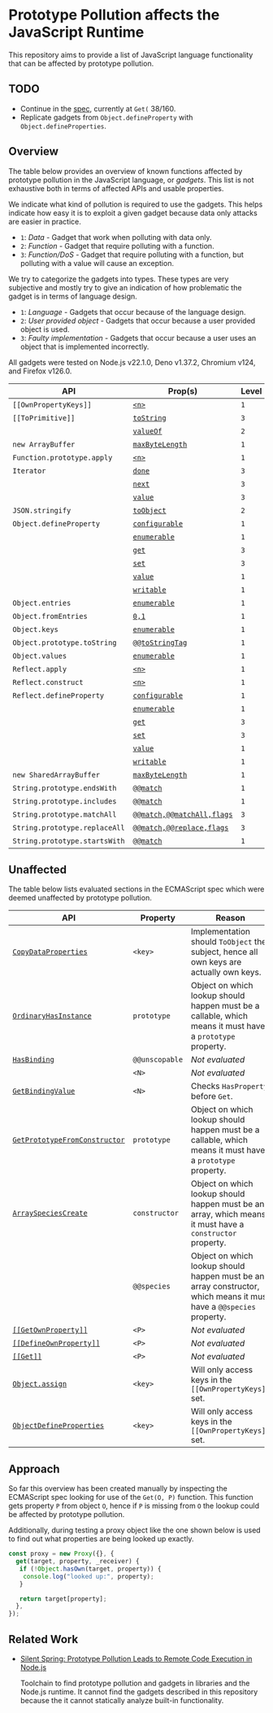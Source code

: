 # Prototype Pollution affects the JavaScript Runtime

This repository aims to provide a list of JavaScript language functionality that
can be affected by prototype pollution.

## TODO

- Continue in the [spec](https://tc39.es/ecma262), currently at `Get(` 38/160.
- Replicate gadgets from `Object.defineProperty` with `Object.defineProperties`.

## Overview

The table below provides an overview of known functions affected by prototype
pollution in the JavaScript language, or _gadgets_. This list is not exhaustive
both in terms of affected APIs and usable properties.

We indicate what kind of pollution is required to use the gadgets. This helps
indicate how easy it is to exploit a given gadget because data only attacks are
easier in practice.

- `1`: _Data_ - Gadget that work when polluting with data only.
- `2`: _Function_ - Gadget that require polluting with a function.
- `3`: _Function/DoS_ - Gadget that require polluting with a function, but
  polluting with a value will cause an exception.

We try to categorize the gadgets into types. These types are very subjective and
mostly try to give an indication of how problematic the gadget is in terms of
language design.

- `1`: _Language_ - Gadgets that occur because of the language design.
- `2`: _User provided object_ - Gadgets that occur because a user provided
  object is used.
- `3`: _Faulty implementation_ - Gadgets that occur because a user uses an
  object that is implemented incorrectly.

All gadgets were tested on Node.js v22.1.0, Deno v1.37.2, Chromium v124, and
Firefox v126.0.

| API                           | Prop(s)                             | Level | Type | Node.js | Deno | Chromium      | Firefox       |
| ----------------------------- | ----------------------------------- | ----- | ---- | ------- | ---- | ------------- | ------------- |
| `[[OwnPropertyKeys]]`         | [`<n>`][o0001]                      | `1`   | `3`  | Yes     | Yes  | Yes           | Yes           |
| `[[ToPrimitive]]`             | [`toString`][o0002]                 | `3`   | `1`  | Yes     | Yes  | Yes           | Yes           |
|                               | [`valueOf`][o0003]                  | `2`   | `1`  | Yes     | Yes  | Yes           | Yes           |
| `new ArrayBuffer`             | [`maxByteLength`][o0004]            | `1`   | `2`  | Yes     | Yes  | Yes           | No            |
| `Function.prototype.apply`    | [`<n>`][o0005]                      | `1`   | `3`  | Yes     | Yes  | Yes           | Yes           |
| `Iterator`                    | [`done`][o0032]                     | `3`   | `1`  | Yes     | TBD  | TBD           | TBD           |
|                               | [`next`][o0006]                     | `3`   | `3`  | Yes     | Yes  | Yes           | Yes           |
|                               | [`value`][o0033]                    | `3`   | `1`  | Yes     | TBD  | TBD           | TBD           |
| `JSON.stringify`              | [`toObject`][o0025]                 | `2`   | `1`  | Yes     | Yes  | Yes           | Yes           |
| `Object.defineProperty`       | [`configurable`][o0007]             | `1`   | `2`  | Yes     | Yes  | Yes           | Yes           |
|                               | [`enumerable`][o0008]               | `1`   | `2`  | Yes     | Yes  | Yes           | Yes           |
|                               | [`get`][o0009]                      | `3`   | `2`  | Yes     | Yes  | Yes           | Yes           |
|                               | [`set`][o0010]                      | `3`   | `2`  | Yes     | Yes  | Yes           | Yes           |
|                               | [`value`][o0011]                    | `1`   | `2`  | Yes     | Yes  | Yes           | Yes           |
|                               | [`writable`][o0012]                 | `1`   | `2`  | Yes     | Yes  | Yes           | Yes           |
| `Object.entries`              | [`enumerable`][o0013]               | `1`   | `3`  | Yes     | Yes  | Yes           | Yes           |
| `Object.fromEntries`          | [`0,1`][o0014]                      | `1`   | `1`  | Yes     | Yes  | Yes           | Yes           |
| `Object.keys`                 | [`enumerable`][o0015]               | `1`   | `3`  | Yes     | Yes  | Yes           | Yes           |
| `Object.prototype.toString`   | [`@@toStringTag`][o0034]            | `1`   | `3`  | Yes     | TBD  | TBD           | TBD           |
| `Object.values`               | [`enumerable`][o0016]               | `1`   | `3`  | Yes     | Yes  | Yes           | Yes           |
| `Reflect.apply`               | [`<n>`][o0017]                      | `1`   | `3`  | Yes     | Yes  | Yes           | Yes           |
| `Reflect.construct`           | [`<n>`][o0018]                      | `1`   | `3`  | Yes     | Yes  | Yes           | Yes           |
| `Reflect.defineProperty`      | [`configurable`][o0026]             | `1`   | `2`  | Yes     | TBD  | TBD           | TBD           |
|                               | [`enumerable`][o0027]               | `1`   | `2`  | Yes     | TBD  | TBD           | TBD           |
|                               | [`get`][o0028]                      | `3`   | `2`  | Yes     | TBD  | TBD           | TBD           |
|                               | [`set`][o0029]                      | `3`   | `2`  | Yes     | TBD  | TBD           | TBD           |
|                               | [`value`][o0030]                    | `1`   | `2`  | Yes     | TBD  | TBD           | TBD           |
|                               | [`writable`][o0031]                 | `1`   | `2`  | Yes     | TBD  | TBD           | TBD           |
| `new SharedArrayBuffer`       | [`maxByteLength`][o0019]            | `1`   | `2`  | Yes     | Yes  | _Unsupported_ | _Unsupported_ |
| `String.prototype.endsWith`   | [`@@match`][o0020]                  | `1`   | `2`  | Yes     | Yes  | Yes           | Yes           |
| `String.prototype.includes`   | [`@@match`][o0021]                  | `1`   | `2`  | Yes     | Yes  | Yes           | Yes           |
| `String.prototype.matchAll`   | [`@@match,@@matchAll,flags`][o0022] | `3`   | `2`  | Yes     | Yes  | Yes           | Yes           |
| `String.prototype.replaceAll` | [`@@match,@@replace,flags`][o0023]  | `3`   | `2`  | Yes     | Yes  | Yes           | Yes           |
| `String.prototype.startsWith` | [`@@match`][o0024]                  | `1`   | `2`  | Yes     | Yes  | Yes           | Yes           |

[o0001]: ./pocs/[[OwnPropertyKeys]]-<n>.PoC.js
[o0002]: ./pocs/[[ToPrimitive]]-toString.PoC.js
[o0003]: ./pocs/[[ToPrimitive]]-valueOf.PoC.js
[o0004]: ./pocs/ArrayBuffer-maxByteLength.PoC.js
[o0005]: ./pocs/FunctionPrototypeApply-<n>.PoC.js
[o0006]: ./pocs/Iterator-next.PoC.js
[o0007]: ./pocs/ObjectDefineProperty-configurable.PoC.js
[o0008]: ./pocs/ObjectDefineProperty-enumerable.PoC.js
[o0009]: ./pocs/ObjectDefineProperty-get.PoC.js
[o0010]: ./pocs/ObjectDefineProperty-set.PoC.js
[o0011]: ./pocs/ObjectDefineProperty-value.PoC.js
[o0012]: ./pocs/ObjectDefineProperty-writable.PoC.js
[o0013]: ./pocs/ObjectEntries-enumerable.PoC.js
[o0014]: ./pocs/ObjectFromEntries-0,1.PoC.js
[o0015]: ./pocs/ObjectKeys-enumerable.PoC.js
[o0016]: ./pocs/ObjectValues-enumerable.PoC.js
[o0017]: ./pocs/ReflectApply-<n>.PoC.js
[o0018]: ./pocs/ReflectConstruct-<n>.PoC.js
[o0019]: ./pocs/SharedArrayBuffer-maxByteLength.PoC.js
[o0020]: ./pocs/StringPrototypeEndsWith-@@match.PoC.js
[o0021]: ./pocs/StringPrototypeIncludes-@@match.PoC.js
[o0022]: ./pocs/StringPrototypeMatchAll-@@match,@@matchAll,flag.PoC.js
[o0023]: ./pocs/StringPrototypeReplaceAll-@@match,@@replace,flag.PoC.js
[o0024]: ./pocs/StringPrototypeStartsWith-@@match.PoC.js
[o0025]: ./pocs/JSONStringify-toJSON.PoC.js
[o0026]: ./pocs/ReflectDefineProperty-configurable.PoC.js
[o0027]: ./pocs/ReflectDefineProperty-enumerable.PoC.js
[o0028]: ./pocs/ReflectDefineProperty-get.PoC.js
[o0029]: ./pocs/ReflectDefineProperty-set.PoC.js
[o0030]: ./pocs/ReflectDefineProperty-value.PoC.js
[o0031]: ./pocs/ReflectDefineProperty-writable.PoC.js
[o0032]: ./pocs/Iterator-done.PoC.js
[o0033]: ./pocs/Iterator-value.PoC.js
[o0034]: ./pocs/ObjectToString-@@toStringTag.PoC.js

## Unaffected

The table below lists evaluated sections in the ECMAScript spec which were
deemed unaffected by prototype pollution.

| API                                    | Property       | Reason                                                                                                              |
| -------------------------------------- | -------------- | ------------------------------------------------------------------------------------------------------------------- |
| [`CopyDataProperties`][i0001]          | `<key>`        | Implementation should `ToObject` the subject, hence all own keys are actually own keys.                             |
| [`OrdinaryHasInstance`][i0002]         | `prototype`    | Object on which lookup should happen must be a callable, which means it must have a `prototype` property.           |
| [`HasBinding`][i0003]                  | `@@unscopable` | _Not evaluated_                                                                                                     |
|                                        | `<N>`          | _Not evaluated_                                                                                                     |
| [`GetBindingValue`][i0004]             | `<N>`          | Checks `HasProperty` before `Get`.                                                                                  |
| [`GetPrototypeFromConstructor`][i0005] | `prototype`    | Object on which lookup should happen must be a callable, which means it must have a `prototype` property.           |
| [`ArraySpeciesCreate`][i0006]          | `constructor`  | Object on which lookup should happen must be an array, which means it must have a `constructor` property.           |
|                                        | `@@species`    | Object on which lookup should happen must be an array constructor, which means it must have a `@@species` property. |
| [`[[GetOwnProperty]]`][i0007]          | `<P>`          | _Not evaluated_                                                                                                     |
| [`[[DefineOwnProperty]]`][i0008]       | `<P>`          | _Not evaluated_                                                                                                     |
| [`[[Get]]`][i0009]                     | `<P>`          | _Not evaluated_                                                                                                     |
| [`Object.assign`][i0010]               | `<key>`        | Will only access keys in the `[[OwnPropertyKeys]]` set.                                                             |
| [`ObjectDefineProperties`][i0011]      | `<key>`        | Will only access keys in the `[[OwnPropertyKeys]]` set.                                                             |

[i0001]: https://tc39.es/ecma262/#sec-copydataproperties
[i0002]: https://tc39.es/ecma262/#sec-ordinaryhasinstance
[i0003]: https://tc39.es/ecma262/#sec-object-environment-records-hasbinding-n
[i0004]: https://tc39.es/ecma262/#sec-object-environment-records-getbindingvalue-n-s
[i0005]: https://tc39.es/ecma262/#sec-getprototypefromconstructor
[i0006]: https://tc39.es/ecma262/#sec-arrayspeciescreate
[i0007]: https://tc39.es/ecma262/#sec-arguments-exotic-objects-getownproperty-p
[i0008]: https://tc39.es/ecma262/#sec-arguments-exotic-objects-defineownproperty-p-desc
[i0009]: https://tc39.es/ecma262/#sec-arguments-exotic-objects-get-p-receiver
[i0010]: https://tc39.es/ecma262/#sec-object.assign
[i0011]: https://tc39.es/ecma262/#sec-objectdefineproperties

## Approach

So far this overview has been created manually by inspecting the ECMAScript spec
looking for use of the `Get(O, P)` function. This function gets property `P`
from object `O`, hence if `P` is missing from `O` the lookup could be affected
by prototype pollution.

Additionally, during testing a proxy object like the one shown below is used to
find out what properties are being looked up exactly.

```javascript
const proxy = new Proxy({}, {
  get(target, property, _receiver) {
   if (!Object.hasOwn(target, property)) {
    console.log("looked up:", property);
   }

   return target[property];
  },
});
```

## Related Work

- [Silent Spring: Prototype Pollution Leads to Remote Code Execution in Node.js](https://www.usenix.org/conference/usenixsecurity23/presentation/shcherbakov)

  Toolchain to find prototype pollution and gadgets in libraries and the Node.js
  runtime. It cannot find the gadgets described in this repository because the
  it cannot statically analyze built-in functionality.
